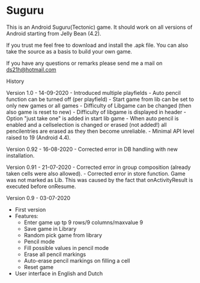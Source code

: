 # Suguru

This is an Android Suguru(Tectonic) game. It should work on all versions of Android starting from Jelly Bean (4.2).

If you trust me feel free to download and install the .apk file.
You can also take the source as a basis to build your own game.

If you have any questions or remarks please send me a mail on ds21h@hotmail.com

History

Version 1.0 - 14-09-2020
    -   Introduced multiple playfields
    -   Auto pencil function can be turned off (per playfield)
    -   Start game from lib can be set to only new games or all games
    -   Difficulty of Libgame can be changed (then also game is reset to new)
    -   Difficulty of libgame is displayed in header
    -   Option "just take one" is added in start lib game
    -   When auto pencil is enabled and a cellselection is changed or erased (not added!) all pencilentries are erased as they then become unreliable.
    -   Minimal API level raised to 19 (Android 4.4). 

Version 0.92 - 16-08-2020
    -   Corrected error in DB handling with new installation.

Version 0.91 - 21-07-2020
    -   Corrected error in group composition (already taken cells were also allowed).
    -   Corrected error in store function. Game was not marked as Lib.
        This was caused by the fact that onActivityResult is executed before onResume.

Version 0.9 - 03-07-2020
-   First version
-   Features:
    -   Enter game up tp 9 rows/9 columns/maxvalue 9
    -   Save game in Library
    -   Random pick game from library
    -   Pencil mode
    -   Fill possible values in pencil mode
    -   Erase all pencil markings
    -   Auto-erase pencil markings on filling a cell
    -   Reset game
-   User interface in English and Dutch
